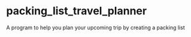 # packing_list_travel_planner
A program to help you plan your upcoming trip by creating a packing list
